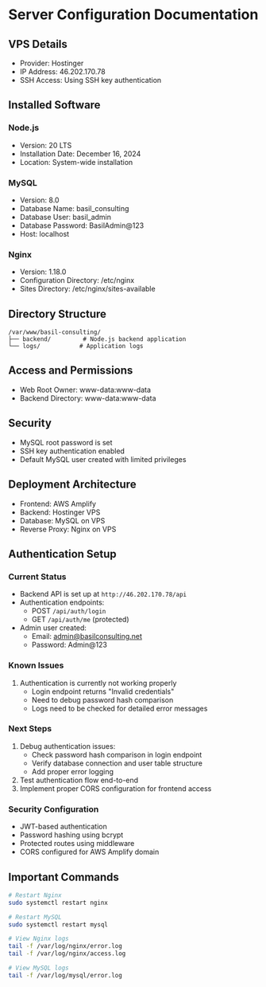 # Server Configuration Documentation

## VPS Details
- Provider: Hostinger
- IP Address: 46.202.170.78
- SSH Access: Using SSH key authentication

## Installed Software

### Node.js
- Version: 20 LTS
- Installation Date: December 16, 2024
- Location: System-wide installation

### MySQL
- Version: 8.0
- Database Name: basil_consulting
- Database User: basil_admin
- Database Password: BasilAdmin@123
- Host: localhost

### Nginx
- Version: 1.18.0
- Configuration Directory: /etc/nginx
- Sites Directory: /etc/nginx/sites-available

## Directory Structure
```
/var/www/basil-consulting/
├── backend/         # Node.js backend application
└── logs/           # Application logs
```

## Access and Permissions
- Web Root Owner: www-data:www-data
- Backend Directory: www-data:www-data

## Security
- MySQL root password is set
- SSH key authentication enabled
- Default MySQL user created with limited privileges

## Deployment Architecture
- Frontend: AWS Amplify
- Backend: Hostinger VPS
- Database: MySQL on VPS
- Reverse Proxy: Nginx on VPS

## Authentication Setup

### Current Status
- Backend API is set up at `http://46.202.170.78/api`
- Authentication endpoints:
  - POST `/api/auth/login`
  - GET `/api/auth/me` (protected)
- Admin user created:
  - Email: admin@basilconsulting.net
  - Password: Admin@123

### Known Issues
1. Authentication is currently not working properly
   - Login endpoint returns "Invalid credentials"
   - Need to debug password hash comparison
   - Logs need to be checked for detailed error messages

### Next Steps
1. Debug authentication issues:
   - Check password hash comparison in login endpoint
   - Verify database connection and user table structure
   - Add proper error logging
2. Test authentication flow end-to-end
3. Implement proper CORS configuration for frontend access

### Security Configuration
- JWT-based authentication
- Password hashing using bcrypt
- Protected routes using middleware
- CORS configured for AWS Amplify domain

## Important Commands
```bash
# Restart Nginx
sudo systemctl restart nginx

# Restart MySQL
sudo systemctl restart mysql

# View Nginx logs
tail -f /var/log/nginx/error.log
tail -f /var/log/nginx/access.log

# View MySQL logs
tail -f /var/log/mysql/error.log
```

